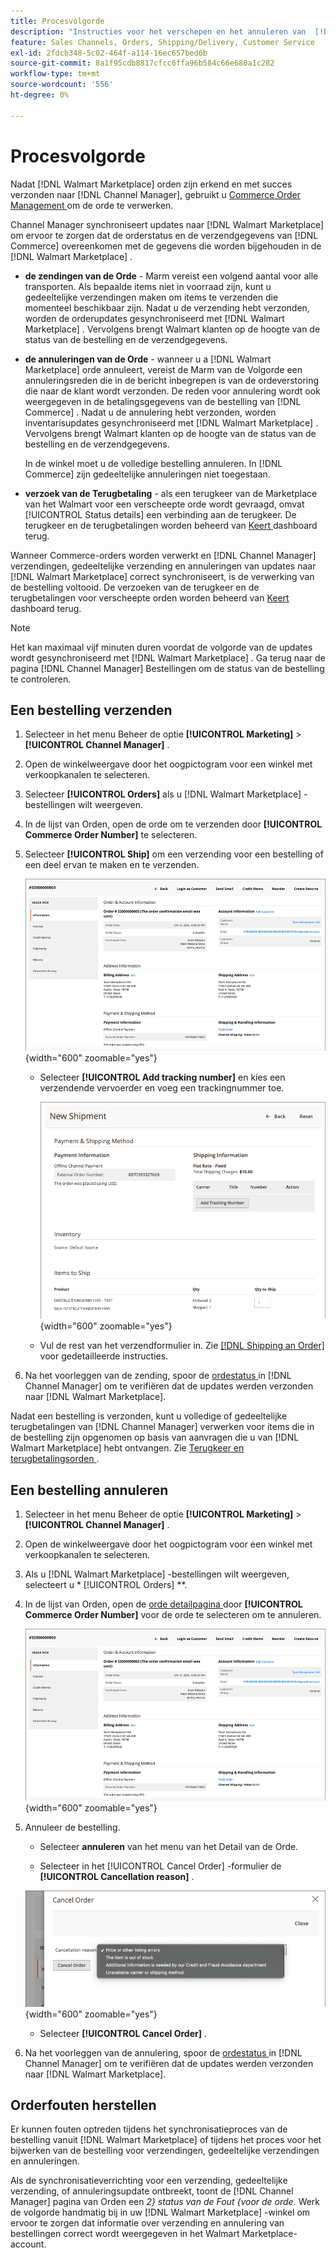 ```yaml
---
title: Procesvolgorde
description: "Instructies voor het verschepen en het annuleren van  [!DNL Walmart Marketplace]  bevelen van Adobe Commerce en Magento Open Source."
feature: Sales Channels, Orders, Shipping/Delivery, Customer Service
exl-id: 2fdcb348-5c02-464f-a114-16ec657bed6b
source-git-commit: 8a1f95cdb8817cfcc6ffa96b584c66e680a1c282
workflow-type: tm+mt
source-wordcount: '556'
ht-degree: 0%

---
```


# Procesvolgorde

Nadat [!DNL Walmart Marketplace] orden zijn erkend en met succes verzonden naar [!DNL Channel Manager], gebruikt u [ Commerce Order Management ](https://experienceleague.adobe.com/docs/commerce-admin/stores-sales/order-management/orders/orders.html#orders-workspace) om de orde te verwerken.

Channel Manager synchroniseert updates naar [!DNL Walmart Marketplace] om ervoor te zorgen dat de orderstatus en de verzendgegevens van [!DNL Commerce] overeenkomen met de gegevens die worden bijgehouden in de [!DNL Walmart Marketplace] .

* **de zendingen van de Orde** - Marm vereist een volgend aantal voor alle transporten. Als bepaalde items niet in voorraad zijn, kunt u gedeeltelijke verzendingen maken om items te verzenden die momenteel beschikbaar zijn. Nadat u de verzending hebt verzonden, worden de orderupdates gesynchroniseerd met [!DNL Walmart Marketplace] . Vervolgens brengt Walmart klanten op de hoogte van de status van de bestelling en de verzendgegevens.

* **de annuleringen van de Orde** - wanneer u a [!DNL Walmart Marketplace] orde annuleert, vereist de Marm van de Volgorde een annuleringsreden die in de bericht inbegrepen is van de ordeverstoring die naar de klant wordt verzonden. De reden voor annulering wordt ook weergegeven in de betalingsgegevens van de bestelling van [!DNL Commerce] . Nadat u de annulering hebt verzonden, worden inventarisupdates gesynchroniseerd met [!DNL Walmart Marketplace] . Vervolgens brengt Walmart klanten op de hoogte van de status van de bestelling en de verzendgegevens.

  In de winkel moet u de volledige bestelling annuleren. In [!DNL Commerce] zijn gedeeltelijke annuleringen niet toegestaan.

* **verzoek van de Terugbetaling** - als een terugkeer van de Marketplace van het Walmart voor een verscheepte orde wordt gevraagd, omvat [!UICONTROL Status details] een verbinding aan de terugkeer. De terugkeer en de terugbetalingen worden beheerd van [ Keert ](return-refund-orders.md) dashboard terug.

Wanneer Commerce-orders worden verwerkt en [!DNL Channel Manager] verzendingen, gedeeltelijke verzending en annuleringen van updates naar [!DNL Walmart Marketplace] correct synchroniseert, is de verwerking van de bestelling voltooid. De verzoeken van de terugkeer en de terugbetalingen voor verscheepte orden worden beheerd van [ Keert ](return-refund-orders.md) dashboard terug.

>[!NOTE]
>
> Het kan maximaal vijf minuten duren voordat de volgorde van de updates wordt gesynchroniseerd met [!DNL Walmart Marketplace] . Ga terug naar de pagina [!DNL Channel Manager] Bestellingen om de status van de bestelling te controleren.

## Een bestelling verzenden

1. Selecteer in het menu Beheer de optie **[!UICONTROL Marketing]** > **[!UICONTROL Channel Manager]** .

1. Open de winkelweergave door het oogpictogram voor een winkel met verkoopkanalen te selecteren.

1. Selecteer **[!UICONTROL Orders]** als u [!DNL Walmart Marketplace] -bestellingen wilt weergeven.

1. In de lijst van Orden, open de orde om te verzenden door **[!UICONTROL Commerce Order Number]** te selecteren.

1. Selecteer **[!UICONTROL Ship]** om een verzending voor een bestelling of een deel ervan te maken en te verzenden.

   ![ het detailmening van de Orde van Commerce voor a [!DNL Walmart Marketplace] orde ](assets/order-detail-with-external-order-id.png){width="600" zoomable="yes"}

   * Selecteer **[!UICONTROL Add tracking number]** en kies een verzendende vervoerder en voeg een trackingnummer toe.

     ![ het detailmening van de Orde van Commerce voor a [!DNL Walmart Marketplace] orde ](assets/order-shipment-add-tracking-number.png){width="600" zoomable="yes"}

   * Vul de rest van het verzendformulier in. Zie [[!DNL Shipping an Order] ](https://experienceleague.adobe.com/docs/commerce-admin/stores-sales/order-management/orders/order-ship.html) voor gedetailleerde instructies.

1. Na het voorleggen van de zending, spoor de [ ordestatus ](manage-orders.md#about-order-status) in [!DNL Channel Manager] om te verifiëren dat de updates werden verzonden naar [!DNL Walmart Marketplace].

Nadat een bestelling is verzonden, kunt u volledige of gedeeltelijke terugbetalingen van [!DNL Channel Manager] verwerken voor items die in de bestelling zijn opgenomen op basis van aanvragen die u van [!DNL Walmart Marketplace] hebt ontvangen. Zie [ Terugkeer en terugbetalingsorden ](return-refund-orders.md).

## Een bestelling annuleren

1. Selecteer in het menu Beheer de optie **[!UICONTROL Marketing]** > **[!UICONTROL Channel Manager]** .

1. Open de winkelweergave door het oogpictogram voor een winkel met verkoopkanalen te selecteren.

1. Als u [!DNL Walmart Marketplace] -bestellingen wilt weergeven, selecteert u * [!UICONTROL Orders] **.

1. In de lijst van Orden, open de [ orde detailpagina ](manage-orders.md#view-order-detail) door **[!UICONTROL Commerce Order Number]** voor de orde te selecteren om te annuleren.

   ![ het detailmening van de Orde van Commerce voor a [!DNL Walmart Marketplace] orde ](assets/order-detail-with-external-order-id.png){width="600" zoomable="yes"}

1. Annuleer de bestelling.

   * Selecteer **annuleren** van het menu van het Detail van de Orde.

   * Selecteer in het [!UICONTROL Cancel Order] -formulier de **[!UICONTROL Cancellation reason]** .

   ![ het detailmening van de Orde van Commerce voor a [!DNL Walmart Marketplace] orde ](assets/cancel-order-reason-selector.png){width="600" zoomable="yes"}

   * Selecteer **[!UICONTROL Cancel Order]** .

1. Na het voorleggen van de annulering, spoor de [ ordestatus ](manage-orders.md#about-order-status) in [!DNL Channel Manager] om te verifiëren dat de updates werden verzonden naar [!DNL Walmart Marketplace].

## Orderfouten herstellen

Er kunnen fouten optreden tijdens het synchronisatieproces van de bestelling vanuit [!DNL Walmart Marketplace] of tijdens het proces voor het bijwerken van de bestelling voor verzendingen, gedeeltelijke verzendingen en annuleringen.

Als de synchronisatieverrichting voor een verzending, gedeeltelijke verzending, of annuleringsupdate ontbreekt, toont de [!DNL Channel Manager] pagina van Orden een _2} status van de Fout {voor de orde._ Werk de volgorde handmatig bij in uw [!DNL Walmart Marketplace] -winkel om ervoor te zorgen dat informatie over verzending en annulering van bestellingen correct wordt weergegeven in het Walmart Marketplace-account.


